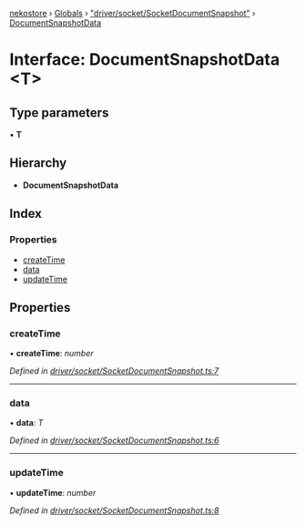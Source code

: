 [nekostore](../README.md) › [Globals](../globals.md) › ["driver/socket/SocketDocumentSnapshot"](../modules/_driver_socket_socketdocumentsnapshot_.md) › [DocumentSnapshotData](_driver_socket_socketdocumentsnapshot_.documentsnapshotdata.md)

# Interface: DocumentSnapshotData <**T**>

## Type parameters

▪ **T**

## Hierarchy

* **DocumentSnapshotData**

## Index

### Properties

* [createTime](_driver_socket_socketdocumentsnapshot_.documentsnapshotdata.md#createtime)
* [data](_driver_socket_socketdocumentsnapshot_.documentsnapshotdata.md#data)
* [updateTime](_driver_socket_socketdocumentsnapshot_.documentsnapshotdata.md#updatetime)

## Properties

###  createTime

• **createTime**: *number*

*Defined in [driver/socket/SocketDocumentSnapshot.ts:7](https://github.com/esnya/nekostore/blob/de830f5/src/driver/socket/SocketDocumentSnapshot.ts#L7)*

___

###  data

• **data**: *T*

*Defined in [driver/socket/SocketDocumentSnapshot.ts:6](https://github.com/esnya/nekostore/blob/de830f5/src/driver/socket/SocketDocumentSnapshot.ts#L6)*

___

###  updateTime

• **updateTime**: *number*

*Defined in [driver/socket/SocketDocumentSnapshot.ts:8](https://github.com/esnya/nekostore/blob/de830f5/src/driver/socket/SocketDocumentSnapshot.ts#L8)*
